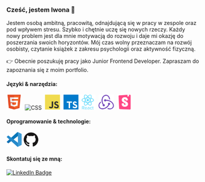 ### Cześć, jestem Iwona 👋
Jestem osobą ambitną, pracowitą, odnajdującą się w pracy w zespole oraz pod wpływem stresu. Szybko i chętnie uczę się nowych rzeczy. Każdy nowy problem jest dla mnie motywacją do rozwoju i daje mi okazję do poszerzania swoich horyzontów.  Mój czas wolny przeznaczam na rozwój osobisty, czytanie książek z zakresu psychologii oraz aktywność fizyczną.

👉 Obecnie poszukuję pracy jako Junior Frontend Developer.
Zapraszam do zapoznania się z moim portfolio.

#### Języki & narzędzia:
  <img src="https://github.com/devicons/devicon/blob/master/icons/html5/html5-original.svg" title="HTML5" alt="HTML" width="40" height="40"/>&nbsp;
    <img src="https://icon-library.com/images/css3-icon/css3-icon-28.jpg"  title="CSS3" alt="CSS" width="40" height="40"/>&nbsp;
  <img src="https://github.com/devicons/devicon/blob/master/icons/javascript/javascript-original.svg" title="JavaScript" alt="JavaScript" width="40" height="40"/>&nbsp;
    <img src="https://raw.githubusercontent.com/devicons/devicon/1119b9f84c0290e0f0b38982099a2bd027a48bf1/icons/typescript/typescript-plain.svg" title="TS" alt="TS" width="40" height="40"/>
    <img src="https://github.com/devicons/devicon/blob/master/icons/react/react-original-wordmark.svg" title="React" alt="React" width="40" height="40"/>&nbsp;
  <img src="https://github.com/devicons/devicon/blob/master/icons/redux/redux-original.svg" title="Redux" alt="Redux " width="40" height="40"/>&nbsp;
   <img src="https://raw.githubusercontent.com/devicons/devicon/1119b9f84c0290e0f0b38982099a2bd027a48bf1/icons/storybook/storybook-original.svg" title="Storybook" alt="Storybook" width="40" height="40"/>
   
#### Oprogramowanie & technologie:
 <img src="https://raw.githubusercontent.com/devicons/devicon/1119b9f84c0290e0f0b38982099a2bd027a48bf1/icons/vscode/vscode-original.svg" title="VSC" alt="VSC" width="40" height="40"/>
  <img src="https://raw.githubusercontent.com/devicons/devicon/1119b9f84c0290e0f0b38982099a2bd027a48bf1/icons/github/github-original.svg" title="GH" alt="GH" width="40" height="40"/>


#### Skontatuj się ze mną:
  <a href="https://www.linkedin.com/in/iwona-gorbacz-a8aa64184/">
  <img src="https://img.shields.io/badge/LinkedIn-blue?style=for-the-badge&logo=linkedin&logoColor=white" alt="LinkedIn Badge"/>
  </a>
